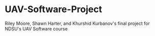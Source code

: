 # UAV-Software-Project
Riley Moore, Shawn Harter, and Khurshid Kurbanov's final project for NDSU's UAV Software course

